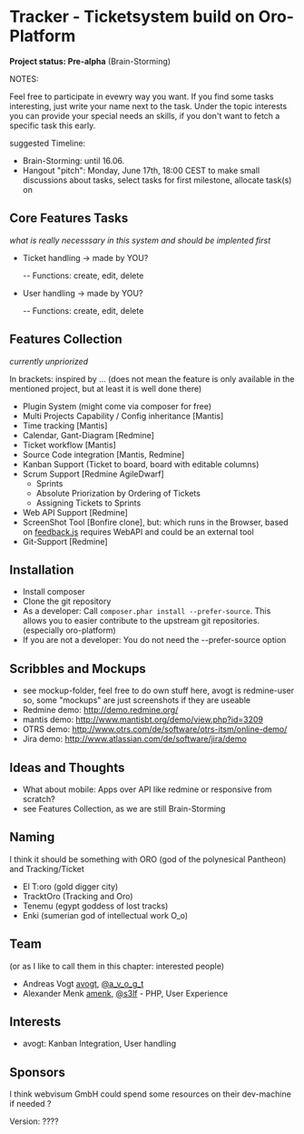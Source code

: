 Tracker - Ticketsystem build on Oro-Platform
=======

**Project status: Pre-alpha** (Brain-Storming)

NOTES:

Feel free to participate in evewry way you want. If you find some tasks interesting, just write your name next to the task.
Under the topic interests you can provide your special needs an skills, if you don't want to fetch a specific task this early.

suggested Timeline:
- Brain-Storming: until 16.06.
- Hangout "pitch": Monday, June 17th, 18:00 CEST
to make small discussions about tasks, select tasks for first milestone, allocate task(s) on 

Core Features Tasks
------

*what is really necesssary in this system and should be implented first*

- Ticket handling -> made by YOU?

	-- Functions: create, edit, delete
- User handling -> made by YOU?

	-- Functions: create, edit, delete

Features Collection
------

*currently unpriorized*

In brackets: inspired by ... (does not mean the feature is only available in the mentioned project, but at least it is well done there)

  - Plugin System (might come via composer for free)
  - Multi Projects Capability / Config inheritance [Mantis]
  - Time tracking [Mantis]
  - Calendar, Gant-Diagram [Redmine]
  - Ticket workflow [Mantis]
  - Source Code integration [Mantis, Redmine]
  - Kanban Support (Ticket to board, board with editable columns)
  - Scrum Support [Redmine AgileDwarf]
    - Sprints
    - Absolute Priorization by Ordering of Tickets
    - Assigning Tickets to Sprints
  - Web API Support [Redmine]
  - ScreenShot Tool [Bonfire clone], but: which runs in the Browser, based on [feedback.js](http://experiments.hertzen.com/jsfeedback/) requires WebAPI and could be an external tool
  - Git-Support [Redmine]

Installation
-----

* Install composer
* Clone the git repository
* As a developer: Call `composer.phar install --prefer-source`. This allows you to easier contribute to the upstream git repositories. (especially oro-platform)
* If you are not a developer: You do not need the --prefer-source option


Scribbles and Mockups
-----

  - see mockup-folder, feel free to do own stuff here, avogt is redmine-user so, some "mockups" are just screenshots if they are useable
  - Redmine demo: http://demo.redmine.org/
  - mantis demo: http://www.mantisbt.org/demo/view.php?id=3209
  - OTRS demo: http://www.otrs.com/de/software/otrs-itsm/online-demo/
  - Jira demo: http://www.atlassian.com/de/software/jira/demo

Ideas and Thoughts
------------------

  - What about mobile: Apps over API like redmine or responsive from scratch?
  - see Features Collection, as we are still Brain-Storming

Naming
------

I think it should be something with ORO (god of the polynesical Pantheon) and Tracking/Ticket

- El T:oro (gold digger city)
- TracktOro (Tracking and Oro)
- Tenemu (egypt goddess of lost tracks)
- Enki (sumerian god of intellectual work O_o)

Team
----

(or as I like to call them in this chapter: interested people)

* Andreas Vogt [avogt](http://www.github.com/avogt), [@a_v_o_g_t](http://twitter.com/a_v_o_g_t)
* Alexander Menk [amenk](http://www.github.com/amenk), [@s3lf](http://twitter.com/s3lf) - PHP, User Experience

Interests
---------

* avogt: Kanban Integration, User handling


Sponsors
--------
I think webvisum GmbH could spend some resources on their dev-machine if needed
?

Version: ????



